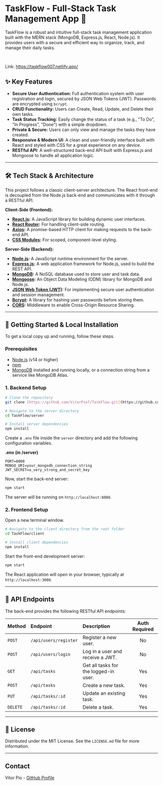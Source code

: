

# TaskFlow - Full-Stack Task Management App 📝

TaskFlow is a robust and intuitive full-stack task management application built with the MERN stack (MongoDB, Express.js, React, Node.js). It provides users with a secure and efficient way to organize, track, and manage their daily tasks.

<br>

Link: https://taskflow007.netlify.app/

## ✨ Key Features

-   **Secure User Authentication:** Full authentication system with user registration and login, secured by JSON Web Tokens (JWT). Passwords are encrypted using `bcrypt`.
-   **CRUD Functionality:** Users can Create, Read, Update, and Delete their own tasks.
-   **Task Status Tracking:** Easily change the status of a task (e.g., "To Do", "In Progress", "Done") with a simple dropdown.
-   **Private & Secure:** Users can only view and manage the tasks they have created.
-   **Responsive & Modern UI:** A clean and user-friendly interface built with React and styled with CSS for a great experience on any device.
-   **RESTful API:** A well-structured back-end API built with Express.js and Mongoose to handle all application logic.

---

## 🛠️ Tech Stack & Architecture

This project follows a classic client-server architecture. The React front-end is decoupled from the Node.js back-end and communicates with it through a RESTful API.

**Client-Side (Frontend):**
-   **[React.js](https://reactjs.org/):** A JavaScript library for building dynamic user interfaces.
-   **[React Router](https://reactrouter.com/):** For handling client-side routing.
-   **[Axios](https://axios-http.com/):** A promise-based HTTP client for making requests to the back-end API.
-   **[CSS Modules](https://github.com/css-modules/css-modules):** For scoped, component-level styling.

**Server-Side (Backend):**
-   **[Node.js](https://nodejs.org/):** A JavaScript runtime environment for the server.
-   **[Express.js](https://expressjs.com/):** A web application framework for Node.js, used to build the REST API.
-   **[MongoDB](https://www.mongodb.com/):** A NoSQL database used to store user and task data.
-   **[Mongoose](https://mongoosejs.com/):** An Object Data Modeling (ODM) library for MongoDB and Node.js.
-   **[JSON Web Token (JWT)](https://jwt.io/):** For implementing secure user authentication and session management.
-   **[Bcrypt](https://www.npmjs.com/package/bcrypt):** A library for hashing user passwords before storing them.
-   **[CORS](https://www.npmjs.com/package/cors):** Middleware to enable Cross-Origin Resource Sharing.

---

## 🚀 Getting Started & Local Installation

To get a local copy up and running, follow these steps.

### Prerequisites

-   [Node.js](https://nodejs.org/en/) (v14 or higher)
-   [npm](https://www.npmjs.com/)
-   [MongoDB](https://www.mongodb.com/try/download/community) installed and running locally, or a connection string from a service like MongoDB Atlas.

### 1. Backend Setup

```bash
# Clone the repository
git clone [https://github.com/VitorPio7/TaskFlow.git](https://github.com/VitorPio7/TaskFlow.git)

# Navigate to the server directory
cd TaskFlow/server

# Install server dependencies
npm install
```
Create a `.env` file inside the `server` directory and add the following configuration variables.

**.env (in /server)**
```
PORT=8000
MONGO_URI=your_mongodb_connection_string
JWT_SECRET=a_very_strong_and_secret_key
```

Now, start the back-end server:
```bash
npm start
```
The server will be running on `http://localhost:8000`.

### 2. Frontend Setup

Open a new terminal window.

```bash
# Navigate to the client directory from the root folder
cd TaskFlow/client

# Install client dependencies
npm install
```

Start the front-end development server:
```bash
npm start
```
The React application will open in your browser, typically at `http://localhost:3000`.

---

## 🔐 API Endpoints

The back-end provides the following RESTful API endpoints:

| Method | Endpoint              | Description                                  | Auth Required |
| :----- | :-------------------- | :------------------------------------------- | :-----------: |
| `POST` | `/api/users/register` | Register a new user.                         |       No      |
| `POST` | `/api/users/login`    | Log in a user and receive a JWT.             |       No      |
| `GET`  | `/api/tasks`          | Get all tasks for the logged-in user.        |      Yes      |
| `POST` | `/api/tasks`          | Create a new task.                           |      Yes      |
| `PUT`  | `/api/tasks/:id`      | Update an existing task.                     |      Yes      |
| `DELETE` | `/api/tasks/:id`      | Delete a task.                               |      Yes      |

---

## 📄 License

Distributed under the MIT License. See the `LICENSE.md` file for more information.

---

## Contact

Vitor Pio - [GitHub Profile](https://github.com/VitorPio7)
